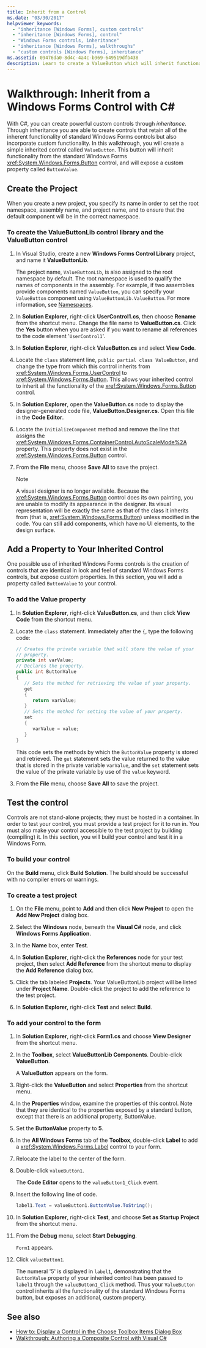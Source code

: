```yaml
---
title: Inherit from a Control
ms.date: "03/30/2017"
helpviewer_keywords:
  - "inheritance [Windows Forms], custom controls"
  - "inheritance [Windows Forms], control"
  - "Windows Forms controls, inheritance"
  - "inheritance [Windows Forms], walkthroughs"
  - "custom controls [Windows Forms], inheritance"
ms.assetid: 09476da0-8d4c-4a4c-b969-649519dfb438
description: Learn to create a ValueButton which will inherit functionality from the standard Windows Forms Button control and expose a custom property called ButtonValue.
---
```

# Walkthrough: Inherit from a Windows Forms Control with C\#

With C#, you can create powerful custom controls through *inheritance*. Through inheritance you are able to create controls that retain all of the inherent functionality of standard Windows Forms controls but also incorporate custom functionality. In this walkthrough, you will create a simple inherited control called `ValueButton`. This button will inherit functionality from the standard Windows Forms <xref:System.Windows.Forms.Button> control, and will expose a custom property called `ButtonValue`.

## Create the Project

When you create a new project, you specify its name in order to set the root namespace, assembly name, and project name, and to ensure that the default component will be in the correct namespace.

### To create the ValueButtonLib control library and the ValueButton control

1. In Visual Studio, create a new **Windows Forms Control Library** project, and name it **ValueButtonLib**.

     The project name, `ValueButtonLib`, is also assigned to the root namespace by default. The root namespace is used to qualify the names of components in the assembly. For example, if two assemblies provide components named `ValueButton`, you can specify your `ValueButton` component using `ValueButtonLib.ValueButton`. For more information, see [Namespaces](/dotnet/csharp/programming-guide/namespaces/index).

2. In **Solution Explorer**, right-click **UserControl1.cs**, then choose **Rename** from the shortcut menu. Change the file name to **ValueButton.cs**. Click the **Yes** button when you are asked if you want to rename all references to the code element '`UserControl1`'.

3. In **Solution Explorer**, right-click **ValueButton.cs** and select **View Code**.

4. Locate the `class` statement line, `public partial class ValueButton`, and change the type from which this control inherits from <xref:System.Windows.Forms.UserControl> to <xref:System.Windows.Forms.Button>. This allows your inherited control to inherit all the functionality of the <xref:System.Windows.Forms.Button> control.

5. In **Solution Explorer**, open the **ValueButton.cs** node to display the designer-generated code file, **ValueButton.Designer.cs**. Open this file in the **Code Editor**.

6. Locate the `InitializeComponent` method and remove the line that assigns the <xref:System.Windows.Forms.ContainerControl.AutoScaleMode%2A> property. This property does not exist in the <xref:System.Windows.Forms.Button> control.

7. From the **File** menu, choose **Save All** to save the project.

    > [!NOTE]
    > A visual designer is no longer available. Because the <xref:System.Windows.Forms.Button> control does its own painting, you are unable to modify its appearance in the designer. Its visual representation will be exactly the same as that of the class it inherits from (that is, <xref:System.Windows.Forms.Button>) unless modified in the code. You can still add components, which have no UI elements, to the design surface.

## Add a Property to Your Inherited Control

One possible use of inherited Windows Forms controls is the creation of controls that are identical in look and feel of standard Windows Forms controls, but expose custom properties. In this section, you will add a property called `ButtonValue` to your control.

### To add the Value property

1. In **Solution Explorer**, right-click **ValueButton.cs**, and then click **View Code** from the shortcut menu.

2. Locate the `class` statement. Immediately after the `{`, type the following code:

    ```csharp
    // Creates the private variable that will store the value of your
    // property.
    private int varValue;
    // Declares the property.
    public int ButtonValue
    {
       // Sets the method for retrieving the value of your property.
       get
       {
          return varValue;
       }
       // Sets the method for setting the value of your property.
       set
       {
          varValue = value;
       }
    }
    ```

     This code sets the methods by which the `ButtonValue` property is stored and retrieved. The `get` statement sets the value returned to the value that is stored in the private variable `varValue`, and the `set` statement sets the value of the private variable by use of the `value` keyword.

3. From the **File** menu, choose **Save All** to save the project.

## Test the control

Controls are not stand-alone projects; they must be hosted in a container. In order to test your control, you must provide a test project for it to run in. You must also make your control accessible to the test project by building (compiling) it. In this section, you will build your control and test it in a Windows Form.

### To build your control

On the **Build** menu, click **Build Solution**. The build should be successful with no compiler errors or warnings.

### To create a test project

1. On the **File** menu, point to **Add** and then click **New Project** to open the **Add New Project** dialog box.

2. Select the **Windows** node, beneath the **Visual C#** node, and click **Windows Forms Application**.

3. In the **Name** box, enter **Test**.

4. In **Solution Explorer**, right-click the **References** node for your test project, then select **Add Reference** from the shortcut menu to display the **Add Reference** dialog box.

5. Click the tab labeled **Projects**. Your ValueButtonLib project will be listed under **Project Name**. Double-click the project to add the reference to the test project.

6. In **Solution Explorer,** right-click **Test** and select **Build**.

### To add your control to the form

1. In **Solution Explorer**, right-click **Form1.cs** and choose **View Designer** from the shortcut menu.

2. In the **Toolbox**, select **ValueButtonLib Components**. Double-click **ValueButton**.

     A **ValueButton** appears on the form.

3. Right-click the **ValueButton** and select **Properties** from the shortcut menu.

4. In the **Properties** window, examine the properties of this control. Note that they are identical to the properties exposed by a standard button, except that there is an additional property, ButtonValue.

5. Set the **ButtonValue** property to **5**.

6. In the **All Windows Forms** tab of the **Toolbox**, double-click **Label** to add a <xref:System.Windows.Forms.Label> control to your form.

7. Relocate the label to the center of the form.

8. Double-click `valueButton1`.

     The **Code Editor** opens to the `valueButton1_Click` event.

9. Insert the following line of code.

    ```csharp
    label1.Text = valueButton1.ButtonValue.ToString();
    ```

10. In **Solution Explorer**, right-click **Test**, and choose **Set as Startup Project** from the shortcut menu.

11. From the **Debug** menu, select **Start Debugging**.

     `Form1` appears.

12. Click `valueButton1`.

     The numeral '5' is displayed in `label1`, demonstrating that the `ButtonValue` property of your inherited control has been passed to `label1` through the `valueButton1_Click` method. Thus your `ValueButton` control inherits all the functionality of the standard Windows Forms button, but exposes an additional, custom property.

## See also

- [How to: Display a Control in the Choose Toolbox Items Dialog Box](how-to-display-a-control-in-the-choose-toolbox-items-dialog-box.md)
- [Walkthrough: Authoring a Composite Control with Visual C#](walkthrough-authoring-a-composite-control-with-visual-csharp.md)
